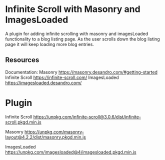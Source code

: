 # Infinite Scroll with Masonry and ImagesLoaded

A plugin for adding infinite scrolling with masonry and imagesLoaded functionality to a blog listing page. As the user scrolls down the blog listing page it will keep loading more blog entries.

## Resources

Documentation: 
Masonry https://masonry.desandro.com/#getting-started
Infinite Scroll https://infinite-scroll.com/
ImagesLoaded https://imagesloaded.desandro.com/

# Plugin
Infinite Scroll
https://unpkg.com/infinite-scroll@3.0.6/dist/infinite-scroll.pkgd.min.js

Masonry
https://unpkg.com/masonry-layout@4.2.2/dist/masonry.pkgd.min.js

ImagesLoaded
https://unpkg.com/imagesloaded@4/imagesloaded.pkgd.min.js
